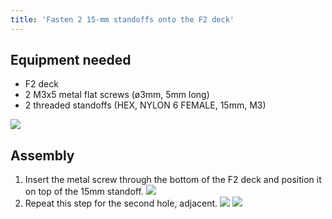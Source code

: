 ```yaml
---
title: 'Fasten 2 15-mm standoffs onto the F2 deck'
---
```


## Equipment needed

* F2 deck
* 2 M3x5 metal flat screws \(ø3mm, 5mm long\)
* 2 threaded standoffs \(HEX, NYLON 6 FEMALE, 15mm, M3\)

![](_MG_5228.JPG)

## Assembly

1. Insert the metal screw through the bottom of the F2 deck and position it on top of the 15mm standoff.
    ![](_MG_5229.JPG)
2. Repeat this step for the second hole, adjacent.
    ![](_MG_5230.JPG)
    ![](_MG_5233.JPG)



